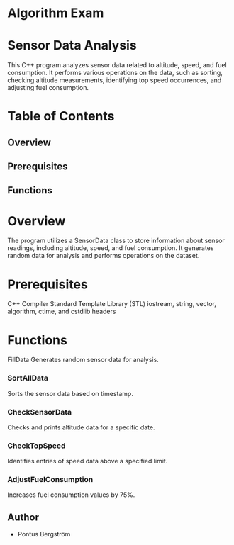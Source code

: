 # Algorithm Exam

# Sensor Data Analysis
This C++ program analyzes sensor data related to altitude, speed, and fuel consumption. It performs various operations on the data, such as sorting, checking altitude measurements, identifying top speed occurrences, and adjusting fuel consumption.

# Table of Contents
## Overview
## Prerequisites
## Functions

# Overview
The program utilizes a SensorData class to store information about sensor readings, including altitude, speed, and fuel consumption. It generates random data for analysis and performs operations on the dataset.

# Prerequisites
C++ Compiler
Standard Template Library (STL)
iostream, string, vector, algorithm, ctime, and cstdlib headers

# Functions
FillData
Generates random sensor data for analysis.

### SortAllData
Sorts the sensor data based on timestamp.

### CheckSensorData
Checks and prints altitude data for a specific date.

### CheckTopSpeed
Identifies entries of speed data above a specified limit.

### AdjustFuelConsumption
Increases fuel consumption values by 75%.

## Author
- Pontus Bergström
